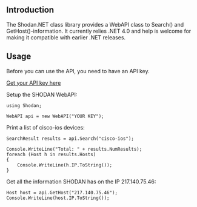 ﻿## Introduction

The Shodan.NET class library provides a WebAPI class to Search() and GetHost()-information. It currently relies .NET 4.0 and help is welcome for making it compatible with earlier .NET releases.

## Usage

Before you can use the API, you need to have an API key.

[Get your API key here](http://www.shodanhq.com/api_doc)

Setup the SHODAN WebAPI:

	using Shodan;
	
	WebAPI api = new WebAPI("YOUR KEY");

Print a list of cisco-ios devices:

	SearchResult results = api.Search("cisco-ios");

    Console.WriteLine("Total: " + results.NumResults);
    foreach (Host h in results.Hosts)
    {
        Console.WriteLine(h.IP.ToString());
    }

Get all the information SHODAN has on the IP 217.140.75.46:

	Host host = api.GetHost("217.140.75.46");
	Console.WriteLine(host.IP.ToString());
